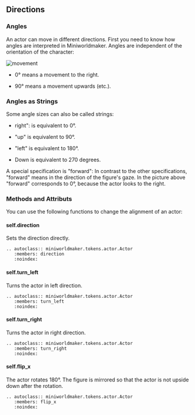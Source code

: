 Directions
-----------

### Angles

An actor can move in different directions. First you need to know how angles are interpreted in Miniworldmaker.
Angles are independent of the orientation of the character:

![movement](/_images/movement.jpg)

  * 0° means a movement to the right.
  
  * 90° means a movement upwards (etc.).
  
### Angles as Strings

Some angle sizes can also be called strings:

  * right": is equivalent to 0°.
  
  * "up" is equivalent to 90°.
  
  * "left" is equivalent to 180°.
  
  * Down is equivalent to 270 degrees.

A special specification is "forward": In contrast to the other specifications, "forward" means
 in the direction of the figure's gaze. In the picture above "forward" corresponds to 0°, because the actor looks to the right.


### Methods and Attributs

You can use the following functions to change the alignment of an actor:

#### self.direction

Sets the direction directly.

```eval_rst
.. autoclass:: miniworldmaker.tokens.actor.Actor
   :members: direction
   :noindex:
```

#### self.turn_left

Turns the actor in left direction.

```eval_rst
.. autoclass:: miniworldmaker.tokens.actor.Actor
   :members: turn_left
   :noindex:
```

#### self.turn_right

Turns the actor in right direction.

```eval_rst
.. autoclass:: miniworldmaker.tokens.actor.Actor
   :members: turn_right
   :noindex:
```

#### self.flip_x

The actor rotates 180°. The figure is mirrored so that the actor is not upside down after the rotation.

```eval_rst
.. autoclass:: miniworldmaker.tokens.actor.Actor
   :members: flip_x
   :noindex:
```